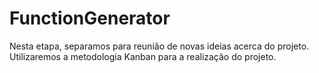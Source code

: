 # FunctionGenerator
Nesta etapa, separamos para reunião de novas ideias acerca do projeto. Utilizaremos a metodologia Kanban para a realização do projeto.
